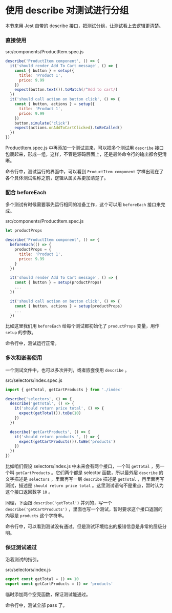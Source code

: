 # 使用 describe 对测试进行分组

本节来用 Jest 自带的 describe 接口，把测试分组，让测试看上去逻辑更清楚。

### 直接使用

src/components/ProductItem.spec.js

```js
describe('ProductItem component', () => {
  it('should render Add To Cart message', () => {
    const { button } = setup({
      title: 'Product 1',
      price: 9.99
    })
    expect(button.text()).toMatch(/^Add to cart/)
  })
  it('should call action on button click', () => {
    const { button, actions } = setup({
      title: 'Product 1',
      price: 9.99
    })
    button.simulate('click')
    expect(actions.onAddToCartClicked).toBeCalled()
  })
})
```

ProductItem.spec.js 中再添加一个测试进来，可以把多个测试用 `describe` 接口包裹起来，形成一组，这样，不管是源码层面上，还是最终命令行的输出都会更清晰。

命令行中，测试运行的界面中，可以看到 `ProductItem component` 字样出现在了各个具体测试名称之前，逻辑从属关系更加清楚了。

### 配合 beforeEach

多个测试有时候需要事先运行相同的准备工作，这个可以用 `beforeEach` 接口来完成。

src/components/ProductItem.spec.js

```js
let productProps

describe('ProductItem component', () => {
  beforeEach(() => {
    productProps = {
      title: 'Product 1',
      price: 9.99
    }
  })

  it('should render Add To Cart message', () => {
    const { button } = setup(productProps)
    ...
  })

  it('should call action on button click', () => {
    const { button, actions } = setup(productProps)
    ...
  })
```

比如这里我们用 `beforeEach` 给每个测试都初始化了 `productProps` 变量，用作 `setup` 的参数。

命令行中，测试运行正常。

### 多次和嵌套使用

一个测试文件中，也可以多次并列，或者嵌套使用 `describe` 。

src/selectors/index.spec.js

```js
import { getTotal, getCartProducts } from './index'

describe('selectors', () => {
  describe('getTotal', () => {
    it('should return price total', () => {
      expect(getTotal()).toBe(10)
    })
  })

  describe('getCartProducts', () => {
    it('should return products ', () => {
      expect(getCartProducts()).toBe('products')
    })
  })
})
```

比如咱们假设 selectors/index.js 中未来会有两个接口，一个叫 `getTotal` ，另一个叫 `getCartProducts` 。它们两个都是 selector 函数，所以最外层 `describe` 的文字描述是 `selectors` ，里面再写一层 `describe` 描述是 `getTotal` ，再里面再写测试，描述是 `should return price total` 。这里测试语句不是重点，暂时认为这个接口返回数字 `10` 。

同理，下面跟 `describe('getTotal')` 并列的，写一个 `describe('getCartProducts')` ，里面也写一个测试，暂时要求这个接口返回的内容是 `products` 这个字符串。

命令行中，可以看到测试没有通过。但是测试环境给出的报错信息是非常的层级分明。

### 保证测试通过

沿着测试的指引。

src/selectors/index.js

```js
export const getTotal = () => 10
export const getCartProducts = () => 'products'
```

临时添加两个空壳函数，保证测试能通过。

命令行中，测试全部 pass 了。
